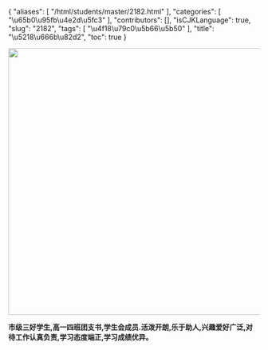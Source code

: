 {
    "aliases": [
        "/html/students/master/2182.html"
    ],
    "categories": [
        "\u65b0\u95fb\u4e2d\u5fc3"
    ],
    "contributors": [],
    "isCJKLanguage": true,
    "slug": "2182",
    "tags": [
        "\u4f18\u79c0\u5b66\u5b50"
    ],
    "title": "\u5218\u666b\u82d2",
    "toc": true
}


<img
    src="https://cdn.tfls.online/mirror/full/7f0387a7b36c800c1787ed79fdc49b5206c492ea.jpg"
    style="display:block;margin-left:auto;margin-right:auto;"
    decoding="async"
    fetchpriority="auto"
    loading="lazy"
    height="534"
    width="800"
/>




   






**市级三好学生,高一四班团支书,学生会成员.活泼开朗,乐于助人,兴趣爱好广泛,对待工作认真负责,学习态度端正,学习成绩优异。**




   




